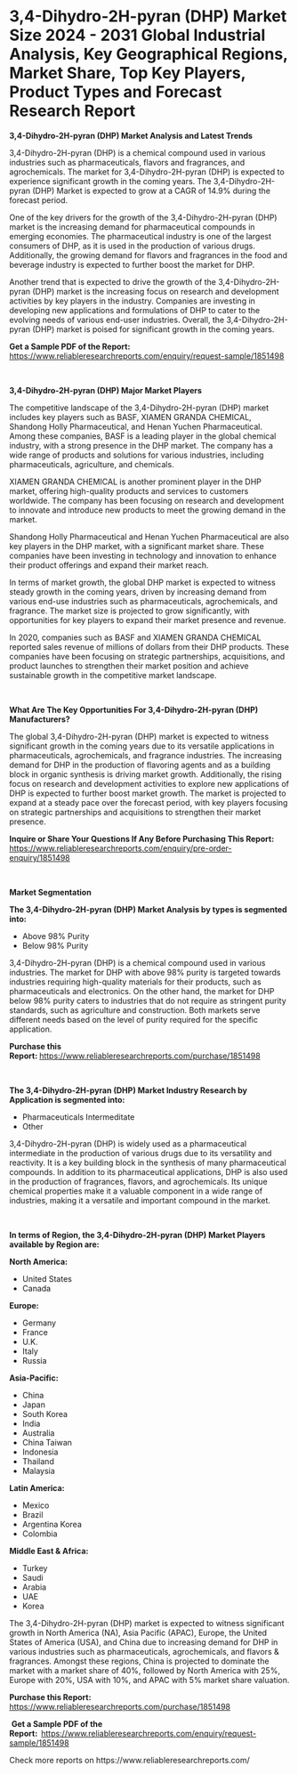 <p><h1>3,4-Dihydro-2H-pyran (DHP) Market Size 2024 - 2031 Global Industrial Analysis, Key Geographical Regions, Market Share, Top Key Players, Product Types and Forecast Research Report</h1></p><p><strong>3,4-Dihydro-2H-pyran (DHP) Market Analysis and Latest Trends</strong></p>
<p><p>3,4-Dihydro-2H-pyran (DHP) is a chemical compound used in various industries such as pharmaceuticals, flavors and fragrances, and agrochemicals. The market for 3,4-Dihydro-2H-pyran (DHP) is expected to experience significant growth in the coming years. The 3,4-Dihydro-2H-pyran (DHP) Market is expected to grow at a CAGR of 14.9% during the forecast period.</p><p>One of the key drivers for the growth of the 3,4-Dihydro-2H-pyran (DHP) market is the increasing demand for pharmaceutical compounds in emerging economies. The pharmaceutical industry is one of the largest consumers of DHP, as it is used in the production of various drugs. Additionally, the growing demand for flavors and fragrances in the food and beverage industry is expected to further boost the market for DHP.</p><p>Another trend that is expected to drive the growth of the 3,4-Dihydro-2H-pyran (DHP) market is the increasing focus on research and development activities by key players in the industry. Companies are investing in developing new applications and formulations of DHP to cater to the evolving needs of various end-user industries. Overall, the 3,4-Dihydro-2H-pyran (DHP) market is poised for significant growth in the coming years.</p></p>
<p><strong>Get a Sample PDF of the Report:&nbsp;</strong> <a href="https://www.reliableresearchreports.com/enquiry/request-sample/1851498">https://www.reliableresearchreports.com/enquiry/request-sample/1851498</a></p>
<p>&nbsp;</p>
<p><strong>3,4-Dihydro-2H-pyran (DHP) Major Market Players</strong></p>
<p><p>The competitive landscape of the 3,4-Dihydro-2H-pyran (DHP) market includes key players such as BASF, XIAMEN GRANDA CHEMICAL, Shandong Holly Pharmaceutical, and Henan Yuchen Pharmaceutical. Among these companies, BASF is a leading player in the global chemical industry, with a strong presence in the DHP market. The company has a wide range of products and solutions for various industries, including pharmaceuticals, agriculture, and chemicals.</p><p>XIAMEN GRANDA CHEMICAL is another prominent player in the DHP market, offering high-quality products and services to customers worldwide. The company has been focusing on research and development to innovate and introduce new products to meet the growing demand in the market.</p><p>Shandong Holly Pharmaceutical and Henan Yuchen Pharmaceutical are also key players in the DHP market, with a significant market share. These companies have been investing in technology and innovation to enhance their product offerings and expand their market reach.</p><p>In terms of market growth, the global DHP market is expected to witness steady growth in the coming years, driven by increasing demand from various end-use industries such as pharmaceuticals, agrochemicals, and fragrance. The market size is projected to grow significantly, with opportunities for key players to expand their market presence and revenue.</p><p>In 2020, companies such as BASF and XIAMEN GRANDA CHEMICAL reported sales revenue of millions of dollars from their DHP products. These companies have been focusing on strategic partnerships, acquisitions, and product launches to strengthen their market position and achieve sustainable growth in the competitive market landscape.</p></p>
<p>&nbsp;</p>
<p><strong>What Are The Key Opportunities For 3,4-Dihydro-2H-pyran (DHP) Manufacturers?</strong></p>
<p><p>The global 3,4-Dihydro-2H-pyran (DHP) market is expected to witness significant growth in the coming years due to its versatile applications in pharmaceuticals, agrochemicals, and fragrance industries. The increasing demand for DHP in the production of flavoring agents and as a building block in organic synthesis is driving market growth. Additionally, the rising focus on research and development activities to explore new applications of DHP is expected to further boost market growth. The market is projected to expand at a steady pace over the forecast period, with key players focusing on strategic partnerships and acquisitions to strengthen their market presence.</p></p>
<p><strong>Inquire or Share Your Questions If Any Before Purchasing This Report:</strong> <a href="https://www.reliableresearchreports.com/enquiry/pre-order-enquiry/1851498">https://www.reliableresearchreports.com/enquiry/pre-order-enquiry/1851498</a></p>
<p>&nbsp;</p>
<p><strong>Market Segmentation</strong></p>
<p><strong>The 3,4-Dihydro-2H-pyran (DHP) Market Analysis by types is segmented into:</strong></p>
<p><ul><li>Above 98% Purity</li><li>Below 98% Purity</li></ul></p>
<p><p>3,4-Dihydro-2H-pyran (DHP) is a chemical compound used in various industries. The market for DHP with above 98% purity is targeted towards industries requiring high-quality materials for their products, such as pharmaceuticals and electronics. On the other hand, the market for DHP below 98% purity caters to industries that do not require as stringent purity standards, such as agriculture and construction. Both markets serve different needs based on the level of purity required for the specific application.</p></p>
<p><strong>Purchase this Report:&nbsp;</strong><a href="https://www.reliableresearchreports.com/purchase/1851498">https://www.reliableresearchreports.com/purchase/1851498</a></p>
<p>&nbsp;</p>
<p><strong>The 3,4-Dihydro-2H-pyran (DHP) Market Industry Research by Application is segmented into:</strong></p>
<p><ul><li>Pharmaceuticals Intermeditate</li><li>Other</li></ul></p>
<p><p>3,4-Dihydro-2H-pyran (DHP) is widely used as a pharmaceutical intermediate in the production of various drugs due to its versatility and reactivity. It is a key building block in the synthesis of many pharmaceutical compounds. In addition to its pharmaceutical applications, DHP is also used in the production of fragrances, flavors, and agrochemicals. Its unique chemical properties make it a valuable component in a wide range of industries, making it a versatile and important compound in the market.</p></p>
<p>&nbsp;</p>
<p><strong>In terms of Region, the 3,4-Dihydro-2H-pyran (DHP) Market Players available by Region are:</strong></p>
<p>
    <p> <strong> North America: </strong>
        <ul>
            <li>United States</li>
            <li>Canada</li>
        </ul>
        </p> 
    <p> <strong> Europe: </strong>
        <ul>
            <li>Germany</li>
            <li>France</li>
            <li>U.K.</li>
            <li>Italy</li>
            <li>Russia</li>
        </ul>
        </p> 
    <p> <strong> Asia-Pacific: </strong>
        <ul>
            <li>China</li>
            <li>Japan</li>
            <li>South Korea</li>
            <li>India</li>
            <li>Australia</li>
            <li>China Taiwan</li>
            <li>Indonesia</li>
            <li>Thailand</li>
            <li>Malaysia</li>
        </ul>
        </p> 
    <p> <strong> Latin America: </strong>
        <ul>
            <li>Mexico</li>
            <li>Brazil</li>
            <li>Argentina Korea</li>
            <li>Colombia</li>
        </ul>
        </p> 
    <p> <strong> Middle East & Africa: </strong>
        <ul>
            <li>Turkey</li>
            <li>Saudi</li>
            <li>Arabia</li>
            <li>UAE</li>
            <li>Korea</li>
        </ul>
    </p>
    </p>
<p><p>The 3,4-Dihydro-2H-pyran (DHP) market is expected to witness significant growth in North America (NA), Asia Pacific (APAC), Europe, the United States of America (USA), and China due to increasing demand for DHP in various industries such as pharmaceuticals, agrochemicals, and flavors & fragrances. Amongst these regions, China is projected to dominate the market with a market share of 40%, followed by North America with 25%, Europe with 20%, USA with 10%, and APAC with 5% market share valuation.</p></p>
<p><strong>Purchase this Report: </strong><a href="https://www.reliableresearchreports.com/purchase/1851498">https://www.reliableresearchreports.com/purchase/1851498</a></p>
<p>&nbsp;<strong>Get a Sample PDF of the Report:&nbsp;&nbsp;</strong><a href="https://www.reliableresearchreports.com/enquiry/request-sample/1851498">https://www.reliableresearchreports.com/enquiry/request-sample/1851498</a></p>
<p><strong></strong></p>
<p>Check more reports on https://www.reliableresearchreports.com/</p>